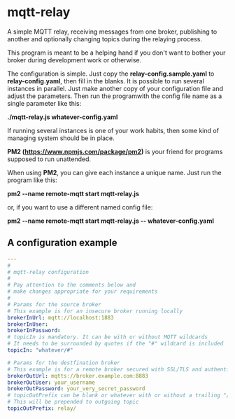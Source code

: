 # mqtt-relay
A simple MQTT relay, receiving messages from one broker, publishing to another and optionally changing topics during the relaying process.

This program is meant to be a helping hand if you don't want to bother your broker during development work or otherwise.

The configuration is simple. Just copy the **relay-config.sample.yaml** to **relay-config.yaml**, then fill in the blanks.
It is possible to run several instances in parallel. Just make another copy of your configuration file and adjust the parameters.
Then run the programwith the config file name as a single parameter like this:

  **./mqtt-relay.js whatever-config.yaml**

If running several instances is one of your work habits, then some kind of managing system should be in place.

**PM2 (https://www.npmjs.com/package/pm2)** is your friend for programs supposed to run unattended.

When using **PM2**, you can give each instance a unique name.
Just run the program like this:

  **pm2 --name remote-mqtt start mqtt-relay.js**

or, if you want to use a different named config file:

  **pm2 --name remote-mqtt start mqtt-relay.js -- whatever-config.yaml**

  ## A configuration example

```yaml
---
#
# mqtt-relay configuration
#
# Pay attention to the comments below and
# make changes appropriate for your requirements
# 
# Params for the source broker
# This example is for an insecure broker running locally
brokerInUrl: mqtt://localhost:1883
brokerInUser:
brokerInPassword:
# topicIn is mandatory. It can be with or without MQTT wildcards
# It needs to be surrounded by quotes if the "#" wildcard is included
topicIn: "whatever/#"

# Params for the destfination broker
# This example is for a remote broker secured with SSL/TLS and authentication
brokerOutUrl: mqtts://broker.example.com:8883
brokerOutUser: your_username
brokerOutPassword: your_very_secret_password
# topicOutPrefix can be blank or whatever with or without a trailing "/". 
# This will be prepended to outgoing topic
topicOutPrefix: relay/
```
